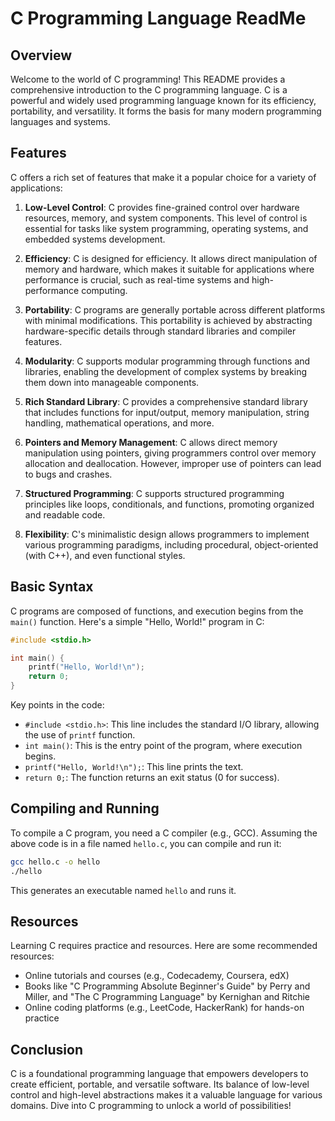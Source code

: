 # C Programming Language ReadMe

## Overview

Welcome to the world of C programming! This README provides a comprehensive introduction to the C programming language. C is a powerful and widely used programming language known for its efficiency, portability, and versatility. It forms the basis for many modern programming languages and systems.

## Features

C offers a rich set of features that make it a popular choice for a variety of applications:

1. **Low-Level Control**: C provides fine-grained control over hardware resources, memory, and system components. This level of control is essential for tasks like system programming, operating systems, and embedded systems development.

2. **Efficiency**: C is designed for efficiency. It allows direct manipulation of memory and hardware, which makes it suitable for applications where performance is crucial, such as real-time systems and high-performance computing.

3. **Portability**: C programs are generally portable across different platforms with minimal modifications. This portability is achieved by abstracting hardware-specific details through standard libraries and compiler features.

4. **Modularity**: C supports modular programming through functions and libraries, enabling the development of complex systems by breaking them down into manageable components.

5. **Rich Standard Library**: C provides a comprehensive standard library that includes functions for input/output, memory manipulation, string handling, mathematical operations, and more.

6. **Pointers and Memory Management**: C allows direct memory manipulation using pointers, giving programmers control over memory allocation and deallocation. However, improper use of pointers can lead to bugs and crashes.

7. **Structured Programming**: C supports structured programming principles like loops, conditionals, and functions, promoting organized and readable code.

8. **Flexibility**: C's minimalistic design allows programmers to implement various programming paradigms, including procedural, object-oriented (with C++), and even functional styles.

## Basic Syntax

C programs are composed of functions, and execution begins from the `main()` function. Here's a simple "Hello, World!" program in C:

```c
#include <stdio.h>

int main() {
    printf("Hello, World!\n");
    return 0;
}
```

Key points in the code:
- `#include <stdio.h>`: This line includes the standard I/O library, allowing the use of `printf` function.
- `int main()`: This is the entry point of the program, where execution begins.
- `printf("Hello, World!\n");`: This line prints the text.
- `return 0;`: The function returns an exit status (0 for success).

## Compiling and Running

To compile a C program, you need a C compiler (e.g., GCC). Assuming the above code is in a file named `hello.c`, you can compile and run it:

```sh
gcc hello.c -o hello
./hello
```

This generates an executable named `hello` and runs it.

## Resources

Learning C requires practice and resources. Here are some recommended resources:

- Online tutorials and courses (e.g., Codecademy, Coursera, edX)
- Books like "C Programming Absolute Beginner's Guide" by Perry and Miller, and "The C Programming Language" by Kernighan and Ritchie
- Online coding platforms (e.g., LeetCode, HackerRank) for hands-on practice

## Conclusion

C is a foundational programming language that empowers developers to create efficient, portable, and versatile software. Its balance of low-level control and high-level abstractions makes it a valuable language for various domains. Dive into C programming to unlock a world of possibilities!
